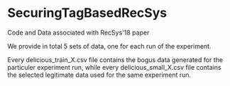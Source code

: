 # SecuringTagBasedRecSys
Code and Data associated with RecSys'18 paper

We provide in total 5 sets of data, one for each run of the experiment.

Every delicious_train_X.csv file contains the bogus data generated for the particuler experiment run, while every delicious_small_X.csv file contains the selected legitimate data used for the same experiment run.
